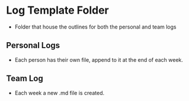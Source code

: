 # Log Template Folder
- Folder that house the outlines for both the personal and team logs

## Personal Logs
- Each person has their own file, append to it at the end of each week.

## Team Log
- Each week a new .md file is created.
